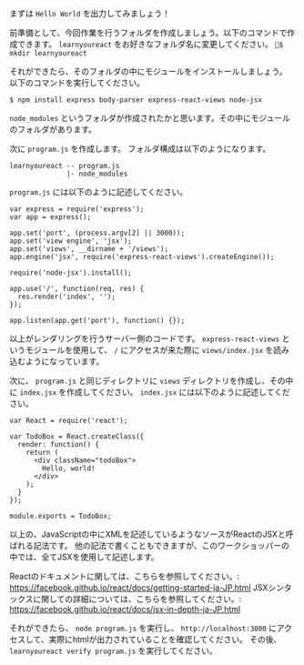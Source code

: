 まずは `Hello World` を出力してみましょう！

前準備として、今回作業を行うフォルダを作成しましょう。以下のコマンドで作成できます。
`learnyoureact` をお好きなフォルダ名に変更してください。
`$ mkdir learnyoureact`

それができたら、そのフォルダの中にモジュールをインストールしましょう。
以下のコマンドを実行してください。

`$ npm install express body-parser express-react-views node-jsx`

`node_modules` というフォルダが作成されたかと思います。その中にモジュールのフォルダがあります。

次に `program.js` を作成します。
フォルダ構成は以下のようになります。

```
learnyoureact -- program.js
              |- node_modules
```

`program.js` には以下のように記述してください。

```
var express = require('express');
var app = express();

app.set('port', (process.argv[2] || 3000));
app.set('view engine', 'jsx');
app.set('views', __dirname + '/views');
app.engine('jsx', require('express-react-views').createEngine());

require('node-jsx').install();

app.use('/', function(req, res) {
  res.render('index', '');
});

app.listen(app.get('port'), function() {});
```
以上がレンダリングを行うサーバー側のコードです。 `express-react-views` というモジュールを使用して、 `/` にアクセスが来た際に `views/index.jsx` を読み込むようになっています。


次に、 `program.js` と同じディレクトリに `views` ディレクトリを作成し、その中に `index.jsx` を作成してください。
`index.jsx` には以下のように記述してください。

```
var React = require('react');

var TodoBox = React.createClass({
  render: function() {
    return (
      <div className="todoBox">
        Hello, world!
      </div>
    );
  }
});

module.exports = TodoBox;
```

以上の、JavaScriptの中にXMLを記述しているようなソースがReactのJSXと呼ばれる記法です。
他の記法で書くこともできますが、このワークショッパーの中では、全てJSXを使用して記述します。

Reactのドキュメントに関しては、こちらを参照してください。: https://facebook.github.io/react/docs/getting-started-ja-JP.html
JSXシンタックスに関しての詳細については、こちらを参照してください。: https://facebook.github.io/react/docs/jsx-in-depth-ja-JP.html


それができたら、 `node program.js` を実行し、 `http://localhost:3000` にアクセスして、実際にhtmlが出力されていることを確認してください。
その後、 `learnyoureact verify program.js` を実行してください。
